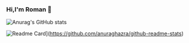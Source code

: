 ### Hi,I'm Roman 👋 


![Anurag's GitHub stats](https://github-readme-stats.vercel.app/api?username=TheBonD&show_icons=true&theme=flag-india&hide=stars,issues,contribs&locale=ru)



<!--
**TheBonD/TheBonD** is a ✨ _special_ ✨ repository because its `README.md` (this file) appears on your GitHub profile.

Here are some ideas to get you started:

- 🔭 I’m currently working on ...
- 🌱 I’m currently learning ...
- 👯 I’m looking to collaborate on ...
- 🤔 I’m looking for help with ...
- 💬 Ask me about ...
- 📫 How to reach me: ...
- 😄 Pronouns: ...
- ⚡ Fun fact: ...
-->
![Readme Card](https://github-readme-stats.vercel.app/api/pin/?Username=anuraghazra&repo=github-readme-stats)](https://github.com/anuraghazra/github-readme-stats)
